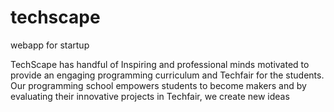# techscape
webapp for startup 

TechScape has handful of Inspiring and professional minds motivated to provide an engaging programming curriculum and 
Techfair for the students. Our programming school empowers students to become makers and by evaluating their 
innovative projects in Techfair,
we create new ideas
